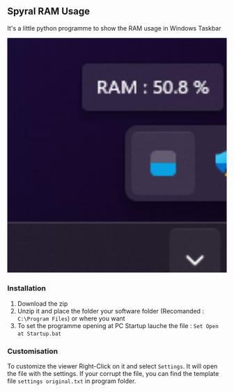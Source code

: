 ## Spyral RAM Usage

It's a little python programme to show the RAM usage in Windows Taskbar

<img src="capture.png" width="800" />

###  Installation

1. Download the zip
2. Unzip it and place the folder your software folder (Recomanded : `C:\Program Files`) or where you want
3. To set the programme opening at PC Startup lauche the file : `Set Open at Startup.bat`

### Customisation

To customize the viewer Right-Click on it and select `Settings`. It will open the file with the settings.
If your corrupt the file, you can find the template file `settings original.txt` in program folder.
